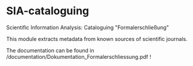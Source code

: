 # SIA-cataloguing
Scientific Information Analysis: Cataloguing "Formalerschließung"

This module extracts metadata from known sources of scientific journals.  
  
The documentation can be found in /documentation/Dokumentation_Formalerschliessung.pdf !

